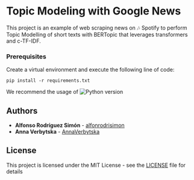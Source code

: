 # Topic Modeling with Google News

This project is an example of web scraping news on :notes: Spotify to perform Topic Modelling of short texts with BERTopic that leverages transformers and c-TF-IDF.

### Prerequisites

Create a virtual environment and execute the following line of code:

```
pip install -r requirements.txt
```

We recommend the usage of 
![Python version](https://img.shields.io/badge/Python-3.11.5-blue)

## Authors

* **Alfonso Rodríguez Simón** - [alfonrodrisimon](https://github.com/alfonrodrisimon)
* **Anna Verbytska** - [AnnaVerbytska](https://github.com/AnnaVerbytska)

## License

This project is licensed under the MIT License - see the [LICENSE](LICENSE) file for details
